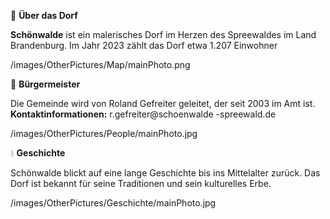 <!-- UEBERDORF_NAME_START -->
📍 **Über das Dorf**
<!-- UEBERDORF_NAME_END -->
<!-- UEBERDORF_TEXT_START -->
**Schönwalde** ist ein malerisches Dorf im Herzen des Spreewaldes im Land
Brandenburg. Im Jahr 2023 zählt das Dorf etwa 1.207 Einwohner
<!-- UEBERDORF_TEXT_END -->
<!-- UEBERDORF_PHOTO_START -->
/images/OtherPictures/Map/mainPhoto.png
<!-- UEBERDORF_PHOTO_END -->


<!-- BUERGERMEISTER_NAME_START -->
👤 **Bürgermeister**
<!-- BUERGERMEISTER_NAME_END -->
<!-- BUERGERMEISTER_TEXT_START -->
Die Gemeinde wird von Roland Gefreiter geleitet, der seit 2003 im Amt ist. **Kontaktinformationen:**  r.gefreiter@schoenwalde
-spreewald.de
<!-- BUERGERMEISTER_TEXT_END -->
<!-- BUERGERMEISTER_PHOTO_START -->
/images/OtherPictures/People/mainPhoto.jpg
<!-- BUERGERMEISTER_PHOTO_END -->


<!-- GESCHICHTE_NAME_START -->
💧 **Geschichte**
<!-- GESCHICHTE_NAME_END -->
<!-- GESCHICHTE_TEXT_START -->
Schönwalde blickt auf eine lange Geschichte bis ins Mittelalter zurück. Das Dorf ist bekannt für seine Traditionen und sein kulturelles Erbe.
<!-- GESCHICHTE_TEXT_END -->
<!-- GESCHICHTE_PHOTO_START -->
/images/OtherPictures/Geschichte/mainPhoto.jpg
<!-- GESCHICHTE_PHOTO_END -->
